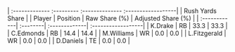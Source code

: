 | :------------- :--------- :-------------- :------------------|
|                       Rush Yards Share                       |
| Player       | Position | Raw Share (%) | Adjusted Share (%) |
| :------------| :--------| :-------------| :------------------|
| K.Drake      | RB       | 33.3          | 33.3               |
| C.Edmonds    | RB       | 14.4          | 14.4               |
| M.Williams   | WR       | 0.0           | 0.0                |
| L.Fitzgerald | WR       | 0.0           | 0.0                |
| D.Daniels    | TE       | 0.0           | 0.0                |